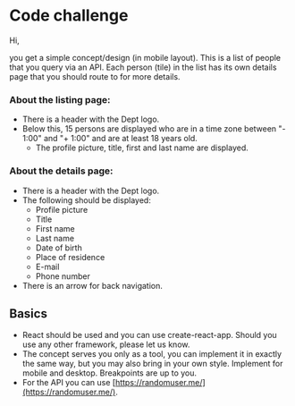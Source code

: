 # Code challenge

Hi,

you get a simple concept/design (in mobile layout). This is a list of people that you query via an API. Each person (tile) in the list has its own details page that you should route to for more details.

### About the listing page:
* There is a header with the Dept logo.
* Below this, 15 persons are displayed who are in a time zone between "- 1:00" and "+ 1:00" and are at least 18 years old.
    * The profile picture, title, first and last name are displayed.

### About the details page:
* There is a header with the Dept logo.
* The following should be displayed:
    * Profile picture
    * Title
    * First name
    * Last name
    * Date of birth
    * Place of residence
    * E-mail
    * Phone number
* There is an arrow for back navigation.


## Basics

* React should be used and you can use create-react-app. Should you use any other framework, please let us know.
* The concept serves you only as a tool, you can implement it in exactly the same way, but you may also bring in your own style. Implement for mobile and desktop. Breakpoints are up to you.
* For the API you can use [https://randomuser.me/](https://randomuser.me/).
